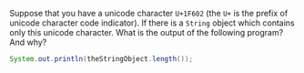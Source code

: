Suppose that you have a unicode character `U+1F602` (the `U+` is the prefix of unicode character code indicator). If there is a `String` object which contains only this unicode character. What is the output of the following program? And why?

```java
System.out.println(theStringObject.length());
```
